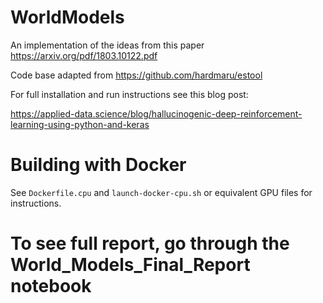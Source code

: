 # WorldModels
An implementation of the ideas from this paper https://arxiv.org/pdf/1803.10122.pdf

Code base adapted from https://github.com/hardmaru/estool

For full installation and run instructions see this blog post:

https://applied-data.science/blog/hallucinogenic-deep-reinforcement-learning-using-python-and-keras


# Building with Docker

See `Dockerfile.cpu` and `launch-docker-cpu.sh` or equivalent GPU files for instructions.

# To see full report, go through the World_Models_Final_Report notebook
